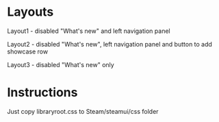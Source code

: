 # Layouts
Layout1 - disabled "What's new" and left navigation panel

Layout2 - disabled "What's new", left navigation panel and button to add showcase row

Layout3 - disabled "What's new" only

# Instructions
Just copy libraryroot.css to Steam/steamui/css folder
